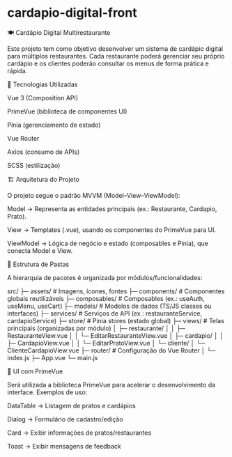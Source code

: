# cardapio-digital-front

🍽️ Cardápio Digital Multirestaurante

Este projeto tem como objetivo desenvolver um sistema de cardápio digital para múltiplos restaurantes.
Cada restaurante poderá gerenciar seu próprio cardápio e os clientes poderão consultar os menus de forma prática e rápida.

🚀 Tecnologias Utilizadas

Vue 3 (Composition API)

PrimeVue (biblioteca de componentes UI)

Pinia (gerenciamento de estado)

Vue Router

Axios (consumo de APIs)

SCSS (estilização)

🏗️ Arquitetura do Projeto

O projeto segue o padrão MVVM (Model–View–ViewModel):

Model → Representa as entidades principais (ex.: Restaurante, Cardapio, Prato).

View → Templates (.vue), usando os componentes do PrimeVue para UI.

ViewModel → Lógica de negócio e estado (composables e Pinia), que conecta Model e View.

📂 Estrutura de Pastas

A hierarquia de pacotes é organizada por módulos/funcionalidades:

src/
 ├─ assets/                  # Imagens, ícones, fontes
 ├─ components/              # Componentes globais reutilizáveis
 ├─ composables/             # Composables (ex.: useAuth, useMenu, useCart)
 ├─ models/                  # Modelos de dados (TS/JS classes ou interfaces)
 ├─ services/                # Serviços de API (ex.: restauranteService, cardapioService)
 ├─ store/                   # Pinia stores (estado global)
 ├─ views/                   # Telas principais (organizadas por módulo)
 │   ├─ restaurante/
 │   │   ├─ RestauranteView.vue
 │   │   └─ EditarRestauranteView.vue
 │   ├─ cardapio/
 │   │   ├─ CardapioView.vue
 │   │   └─ EditarPratoView.vue
 │   └─ cliente/
 │       └─ ClienteCardapioView.vue
 ├─ router/                  # Configuração do Vue Router
 │   └─ index.js
 ├─ App.vue
 └─ main.js

🎨 UI com PrimeVue

Será utilizada a biblioteca PrimeVue para acelerar o desenvolvimento da interface.
Exemplos de uso:

DataTable → Listagem de pratos e cardápios

Dialog → Formulário de cadastro/edição

Card → Exibir informações de pratos/restaurantes

Toast → Exibir mensagens de feedback

